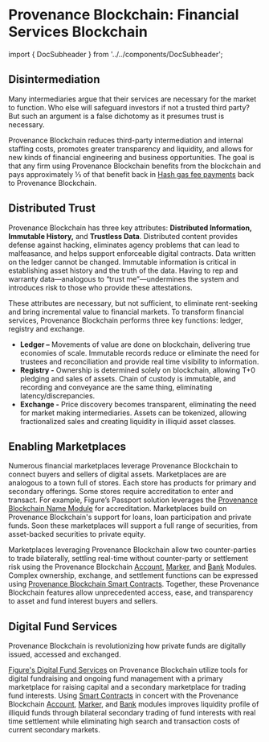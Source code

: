 # Provenance Blockchain: Financial Services Blockchain

import { DocSubheader } from '../../components/DocSubheader';

<DocSubheader text="Provenance Blockchain provides the foundation to build marketplaces and exchanges for buyers and sellers of digital assets." />

## Disintermediation

Many intermediaries argue that their services are necessary for the market to function. Who else will safeguard investors if not a trusted third party? But such an argument is a false dichotomy as it presumes trust is necessary.

Provenance Blockchain reduces third-party intermediation and internal staffing costs, promotes greater transparency and liquidity, and allows for new kinds of financial engineering and business opportunities. The goal is that any firm using Provenance Blockchain benefits from the blockchain and pays approximately ⅓ of that benefit back in [Hash gas fee payments](../../contributing/adr/300-core-concepts/301-hash.md) back to Provenance Blockchain.

## Distributed Trust

Provenance Blockchain has three key attributes: **Distributed Information, Immutable History,** and **Trustless Data**. Distributed content provides defense against hacking, eliminates agency problems that can lead to malfeasance, and helps support enforceable digital contracts. Data written on the ledger cannot be changed. Immutable information is critical in establishing asset history and the truth of the data. Having to rep and warranty data—analogous to “trust me”—undermines the system and introduces risk to those who provide these attestations.

These attributes are necessary, but not sufficient, to eliminate rent-seeking and bring incremental value to financial markets. To transform financial services, Provenance Blockchain performs three key functions: ledger, registry and exchange.

- **Ledger –** Movements of value are done on blockchain, delivering true economies of scale. Immutable records reduce or eliminate the need for trustees and reconciliation and provide real time visibility to information.
- **Registry -** Ownership is determined solely on blockchain, allowing T+0 pledging and sales of assets. Chain of custody is immutable, and recording and conveyance are the same thing, eliminating latency/discrepancies.
- **Exchange -** Price discovery becomes transparent, eliminating the need for market making intermediaries. Assets can be tokenized, allowing fractionalized sales and creating liquidity in illiquid asset classes.

## Enabling Marketplaces

Numerous financial marketplaces leverage Provenance Blockchain to connect buyers and sellers of digital assets. Marketplaces are are analogous to a town full of stores. Each store has products for primary and secondary offerings. Some stores require accreditation to enter and transact. For example, Figure’s Passport solution leverages the [Provenance Blockchain Name Module](../../modules/name-module.md) for accreditation. Marketplaces build on Provenance Blockchain's support for loans, loan participation and private funds. Soon these marketplaces will support a full range of securities, from asset-backed securities to private equity.

Marketplaces leveraging Provenance Blockchain allow two counter-parties to trade bilaterally, settling real-time without counter-party or settlement risk using the Provenance Blockchain [Account](../../modules/inherited-modules.md), [Marker](../../modules/marker-module.md), and [Bank](../../modules/inherited-modules.md) Modules. Complex ownership, exchange, and settlement functions can be expressed using [Provenance Blockchain Smart Contracts](../../modules/provwasm-smart-contracts.md). Together, these Provenance Blockchain features allow unprecedented access, ease, and transparency to asset and fund interest buyers and sellers.

## Digital Fund Services

Provenance Blockchain is revolutionizing how private funds are digitally issued, accessed and exchanged.

[Figure's Digital Fund Services](https://provenance.io/#digital-fund-services) on Provenance Blockchain utilize tools for digital fundraising and ongoing fund management with a primary marketplace for raising capital and a secondary marketplace for trading fund interests. Using [Smart Contracts](../../modules/provwasm-smart-contracts.md) in concert with the Provenance Blockchain [Account](../../modules/inherited-modules.md), [Marker](../../modules/marker-module.md), and [Bank](../../modules/inherited-modules.md) modules improves liquidity profile of illiquid funds through bilateral secondary trading of fund interests with real time settlement while eliminating high search and transaction costs of current secondary markets.
